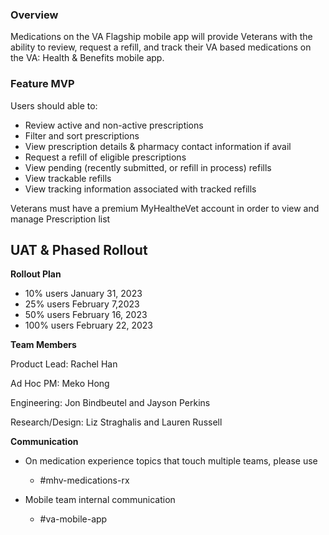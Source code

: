 ### Overview

Medications on the VA Flagship mobile app will provide Veterans with the ability to review, request a refill, and track their VA based medications on the VA: Health & Benefits mobile app.


### Feature MVP

Users should able to:

- Review active and non-active prescriptions
- Filter and sort prescriptions
- View prescription details & pharmacy contact information if avail 
- Request a refill of eligible prescriptions
- View pending (recently submitted, or refill in process) refills
- View trackable refills
- View tracking information associated with tracked refills

Veterans must have a premium MyHealtheVet account in order to view and manage Prescription list


## UAT & Phased Rollout
**Rollout Plan**

- 10% users January 31, 2023
- 25% users February 7,2023
- 50% users February 16, 2023
- 100% users February 22, 2023

**Team Members**

Product Lead: Rachel Han

Ad Hoc PM: Meko Hong

Engineering: Jon Bindbeutel and Jayson Perkins

Research/Design: Liz Straghalis and Lauren Russell

**Communication**

- On medication experience topics that touch multiple teams, please use
  - #mhv-medications-rx

- Mobile team internal communication
  - #va-mobile-app 

